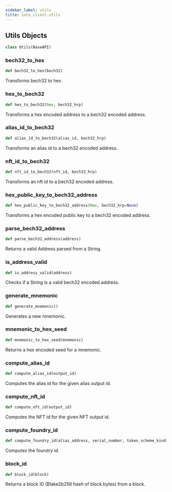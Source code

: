 ```yaml
---
sidebar_label: utils
title: iota_client.utils
---
```


## Utils Objects

```python
class Utils(BaseAPI)
```

### bech32\_to\_hex

```python
def bech32_to_hex(bech32)
```

Transforms bech32 to hex.

### hex\_to\_bech32

```python
def hex_to_bech32(hex, bech32_hrp)
```

Transforms a hex encoded address to a bech32 encoded address.

### alias\_id\_to\_bech32

```python
def alias_id_to_bech32(alias_id, bech32_hrp)
```

Transforms an alias id to a bech32 encoded address.

### nft\_id\_to\_bech32

```python
def nft_id_to_bech32(nft_id, bech32_hrp)
```

Transforms an nft id to a bech32 encoded address.

### hex\_public\_key\_to\_bech32\_address

```python
def hex_public_key_to_bech32_address(hex, bech32_hrp=None)
```

Transforms a hex encoded public key to a bech32 encoded address.

### parse\_bech32\_address

```python
def parse_bech32_address(address)
```

Returns a valid Address parsed from a String.

### is\_address\_valid

```python
def is_address_valid(address)
```

Checks if a String is a valid bech32 encoded address.

### generate\_mnemonic

```python
def generate_mnemonic()
```

Generates a new mnemonic.

### mnemonic\_to\_hex\_seed

```python
def mnemonic_to_hex_seed(mnemonic)
```

Returns a hex encoded seed for a mnemonic.

### compute\_alias\_id

```python
def compute_alias_id(output_id)
```

Computes the alias id for the given alias output id.

### compute\_nft\_id

```python
def compute_nft_id(output_id)
```

Computes the NFT id for the given NFT output id.

### compute\_foundry\_id

```python
def compute_foundry_id(alias_address, serial_number, token_scheme_kind)
```

Computes the foundry id.

### block\_id

```python
def block_id(block)
```

Returns a block ID (Blake2b256 hash of block bytes) from a block.


